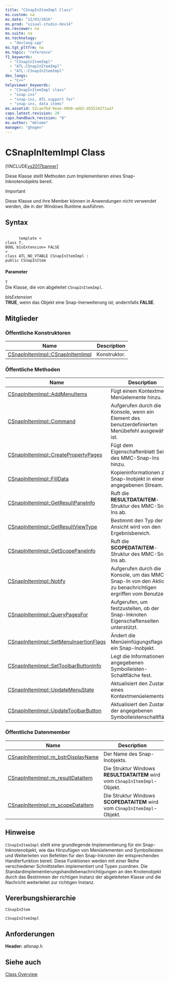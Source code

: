 ```yaml
---
title: "CSnapInItemImpl Class"
ms.custom: na
ms.date: "12/03/2016"
ms.prod: "visual-studio-dev14"
ms.reviewer: na
ms.suite: na
ms.technology: 
  - "devlang-cpp"
ms.tgt_pltfrm: na
ms.topic: "reference"
f1_keywords: 
  - "CSnapInItemImpl"
  - "ATL.CSnapInItemImpl"
  - "ATL::CSnapInItemImpl"
dev_langs: 
  - "C++"
helpviewer_keywords: 
  - "CSnapInItemImpl class"
  - "snap-ins"
  - "snap-ins, ATL support for"
  - "snap-ins, data items"
ms.assetid: 52caefbd-9eae-49b0-add2-d55524271aa7
caps.latest.revision: 20
caps.handback.revision: "8"
ms.author: "mblome"
manager: "ghogen"
---
```

# CSnapInItemImpl Class
[!INCLUDE[vs2017banner](../../assembler/inline/includes/vs2017banner.md)]

Diese Klasse stellt Methoden zum Implementieren eines Snap\-Inknotenobjekts bereit.  
  
> [!IMPORTANT]
>  Diese Klasse und ihre Member können in Anwendungen nicht verwendet werden, die in der Windows Runtime ausführen.  
  
## Syntax  
  
```  
  
      template <  
class T,  
BOOL bIsExtension= FALSE  
>  
class ATL_NO_VTABLE CSnapInItemImpl :  
public CSnapInItem  
```  
  
#### Parameter  
 `T`  
 Die Klasse, die von abgeleitet `CSnapInItemImpl`.  
  
 *bIsExtension*  
 **TRUE**, wenn das Objekt eine Snap\-Inerweiterung ist; andernfalls **FALSE**.  
  
## Mitglieder  
  
### Öffentliche Konstruktoren  
  
|Name|Description|  
|----------|-----------------|  
|[CSnapInItemImpl::CSnapInItemImpl](../Topic/CSnapInItemImpl::CSnapInItemImpl.md)|Konstruktor.|  
  
### Öffentliche Methoden  
  
|Name|Description|  
|----------|-----------------|  
|[CSnapInItemImpl::AddMenuItems](../Topic/CSnapInItemImpl::AddMenuItems.md)|Fügt einem Kontextmenü Menüelemente hinzu.|  
|[CSnapInItemImpl::Command](../Topic/CSnapInItemImpl::Command.md)|Aufgerufen durch die Konsole, wenn ein Element des benutzerdefinierten Menübefehl ausgewählt ist.|  
|[CSnapInItemImpl::CreatePropertyPages](../Topic/CSnapInItemImpl::CreatePropertyPages.md)|Fügt dem Eigenschaftenblatt Seiten des MMC\-Snap\-Ins hinzu.|  
|[CSnapInItemImpl::FillData](../Topic/CSnapInItemImpl::FillData.md)|Kopieninformationen zum Snap\-Inobjekt in einen angegebenen Stream.|  
|[CSnapInItemImpl::GetResultPaneInfo](../Topic/CSnapInItemImpl::GetResultPaneInfo.md)|Ruft die **RESULTDATAITEM**\-Struktur des MMC\-Snap\-Ins ab.|  
|[CSnapInItemImpl::GetResultViewType](../Topic/CSnapInItemImpl::GetResultViewType.md)|Bestimmt den Typ der Ansicht wird von den Ergebnisbereich.|  
|[CSnapInItemImpl::GetScopePaneInfo](../Topic/CSnapInItemImpl::GetScopePaneInfo.md)|Ruft die **SCOPEDATAITEM**\-Struktur des MMC\-Snap\-Ins ab.|  
|[CSnapInItemImpl::Notify](../Topic/CSnapInItemImpl::Notify.md)|Aufgerufen durch die Konsole, um das MMC\-Snap\-In von den Aktionen zu benachrichtigen ergriffen vom Benutzer.|  
|[CSnapInItemImpl::QueryPagesFor](../Topic/CSnapInItemImpl::QueryPagesFor.md)|Aufgerufen, um festzustellen, ob der Snap\-Inknoten Eigenschaftenseiten unterstützt.|  
|[CSnapInItemImpl::SetMenuInsertionFlags](../Topic/CSnapInItemImpl::SetMenuInsertionFlags.md)|Ändert die Menüeinfügungsflags für ein Snap\-Inobjekt.|  
|[CSnapInItemImpl::SetToolbarButtonInfo](../Topic/CSnapInItemImpl::SetToolbarButtonInfo.md)|Legt die Informationen der angegebenen Symbolleisten\-Schaltfläche fest.|  
|[CSnapInItemImpl::UpdateMenuState](../Topic/CSnapInItemImpl::UpdateMenuState.md)|Aktualisiert den Zustand eines Kontextmenüelements.|  
|[CSnapInItemImpl::UpdateToolbarButton](../Topic/CSnapInItemImpl::UpdateToolbarButton.md)|Aktualisiert den Zustand der angegebenen Symbolleistenschaltfläche.|  
  
### Öffentliche Datenmember  
  
|Name|Description|  
|----------|-----------------|  
|[CSnapInItemImpl::m\_bstrDisplayName](../Topic/CSnapInItemImpl::m_bstrDisplayName.md)|Der Name des Snap\-Inobjekts.|  
|[CSnapInItemImpl::m\_resultDataItem](../Topic/CSnapInItemImpl::m_resultDataItem.md)|Die Struktur Windows **RESULTDATAITEM** wird vom `CSnapInItemImpl`\-Objekt.|  
|[CSnapInItemImpl::m\_scopeDataItem](../Topic/CSnapInItemImpl::m_scopeDataItem.md)|Die Struktur Windows **SCOPEDATAITEM** wird vom `CSnapInItemImpl`\-Objekt.|  
  
## Hinweise  
 `CSnapInItemImpl` stellt eine grundlegende Implementierung für ein Snap\-Inknotenobjekt, wie das Hinzufügen von Menüelementen und Symbolleisten und Weiterleiten von Befehlen für den Snap\-Inknoten der entsprechenden Handlerfunktion bereit.  Diese Funktionen werden mit einer Reihe verschiedener Schnittstellen implementiert und Typen zuordnen.  Die Standardimplementierungshandlebenachrichtigungen an den Knotenobjekt durch das Bestimmen der richtigen Instanz der abgeleiteten Klasse und die Nachricht weiterleitet zur richtigen Instanz.  
  
## Vererbungshierarchie  
 `CSnapInItem`  
  
 `CSnapInItemImpl`  
  
## Anforderungen  
 **Header:**  atlsnap.h  
  
## Siehe auch  
 [Class Overview](../../atl/atl-class-overview.md)